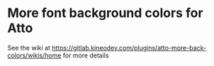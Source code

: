 # More font background colors for Atto

See the wiki at https://gitlab.kineodev.com/plugins/atto-more-back-colors/wikis/home for more details